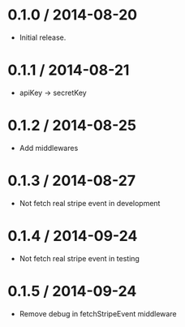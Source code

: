 
0.1.0 / 2014-08-20
==================

 * Initial release.

0.1.1 / 2014-08-21
==================

 * apiKey -> secretKey

0.1.2 / 2014-08-25
==================

 * Add middlewares

0.1.3 / 2014-08-27
==================

 * Not fetch real stripe event in development

 0.1.4 / 2014-09-24
 ==================

  * Not fetch real stripe event in testing

0.1.5 / 2014-09-24
==================

 * Remove debug in fetchStripeEvent middleware
